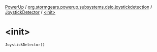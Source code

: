 [PowerUp](../../index.md) / [org.stormgears.powerup.subsystems.dsio.joystickdetection](../index.md) / [JoystickDetector](index.md) / [&lt;init&gt;](./-init-.md)

# &lt;init&gt;

`JoystickDetector()`